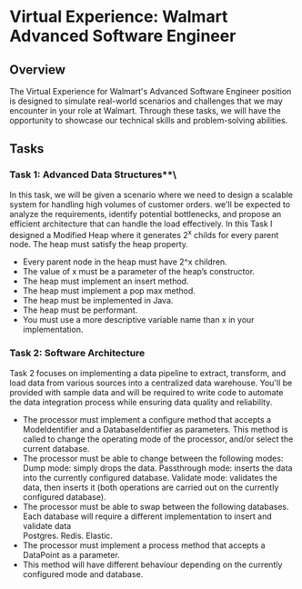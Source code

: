 # Virtual Experience: Walmart Advanced Software Engineer
## Overview
The Virtual Experience for Walmart's Advanced Software Engineer position is designed to simulate real-world scenarios and challenges that we may encounter in your role at Walmart. Through these tasks, we will have the opportunity to showcase our technical skills and problem-solving abilities.
## Tasks
### Task 1: Advanced Data Structures**\
In this task, we will be given a scenario where we need to design a scalable system for handling high volumes of customer orders. we'll be expected to analyze the requirements, identify potential bottlenecks, and propose an efficient architecture that can handle the load effectively. In this Task I designed a Modified Heap where it generates 2<sup>x</sup> childs for every parent node.
The heap must satisfy the heap property.
<ul>
  <li>Every parent node in the heap must have 2^x children.</li>
  <li>The value of x must be a parameter of the heap’s constructor.</li>
  <li>The heap must implement an insert method.</li>
  <li>The heap must implement a pop max method.</li>
  <li>The heap must be implemented in Java.</li>
  <li>The heap must be performant.</li>
  <li>You must use a more descriptive variable name than x in your implementation.</li>
</ul>

### Task 2: Software Architecture
Task 2 focuses on implementing a data pipeline to extract, transform, and load data from various sources into a centralized data warehouse. You'll be provided with sample data and will be required to write code to automate the data integration process while ensuring data quality and reliability.
<ul>
  <li>The processor must implement a configure method that accepts a ModeIdentifier and a DatabaseIdentifier as parameters.
This method is called to change the operating mode of the processor, and/or select the current database.</li>
<li>The processor must be able to change between the following modes:
Dump mode: simply drops the data.
Passthrough mode: inserts the data into the currently configured database.
Validate mode: validates the data, then inserts it (both operations are carried out on the currently configured database).</li>
<li>The processor must be able to swap between the following databases. Each database will require a different implementation to insert and validate data</li>
Postgres.
Redis.
Elastic.
<li>The processor must implement a process method that accepts a DataPoint as a parameter.<li>
This method will have different behaviour depending on the currently configured mode and database.
</ul>
